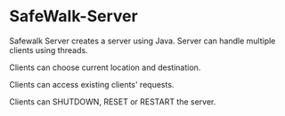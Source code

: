 # SafeWalk-Server
Safewalk Server creates a server using Java.
Server can handle multiple clients using threads.

Clients can choose current location and destination.

Clients can access existing clients' requests.

Clients can SHUTDOWN, RESET or RESTART the server.

